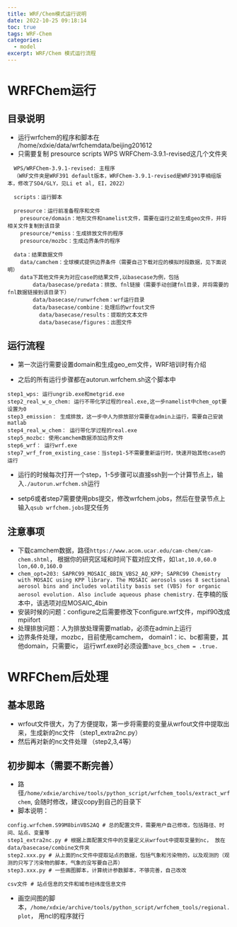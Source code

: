 ```yaml
---
title: WRF/Chem模式运行说明
date: 2022-10-25 09:18:14
toc: true
tags: WRF-Chem
categories:
  - model
excerpt: WRF/Chem 模式运行流程
---
```


# WRFChem运行

## 目录说明

-  运行wrfchem的程序和脚本在 /home/xdxie/data/wrfchemdata/beijing201612
-  只需要复制 presource  scripts  WPS WRFChem-3.9.1-revised这几个文件夹

```shell
  WPS/WRFChem-3.9.1-revised: 主程序
  （WRF文件夹是WRF391 default版本，WRFChem-3.9.1-revised是WRF391李楠组版本，修改了SO4/GLY，见Li et al, EI，2022）
  
  scripts：运行脚本
  
  presource：运行前准备程序和文件
  	presource/domain：地形文件和namelist文件，需要在运行之前生成geo文件，并将相关文件复制到该目录
  	presource/*emiss：生成排放文件的程序
  	presource/mozbc：生成边界条件的程序
  
  data：结果数据文件
  	data/camchem：全球模式提供边界条件（需要自己下载对应的模拟时段数据，见下面说明）
  	data下其他文件夹为对应case的结果文件,以basecase为例，包括
  		data/basecase/predata：排放、fnl链接（需要手动创建fnl目录，并将需要的fnl数据链接到该目录下）
  		data/basecase/runwrfchem：wrf运行目录
  		data/basecase/combine：处理后的wrfout文件
          data/basecase/results：提取的文本文件
          data/basecase/figures：出图文件
```

## 运行流程

- 第一次运行需要设置domain和生成geo_em文件，WRF培训时有介绍

- 之后的所有运行步骤都在autorun.wrfchem.sh这个脚本中

```shell
step1_wps: 运行ungrib.exe和metgrid.exe
step2_real_w_o_chem: 运行不带化学过程的real.exe,这一步namelist中chem_opt要设置为0
step3_emission： 生成排放，这一步中人为排放部分需要在admin上运行，需要自己安装matlab
step4_real_w_chem： 运行带化学过程的real.exe
step5_mozbc: 使用camchem数据添加边界文件
step6_wrf： 运行wrf.exe
step7_wrf_from_existing_case：当step1-5不需要重新运行时，快速开始其他case的运行
```

- 运行的时候每次打开一个step，1-5步骤可以直接ssh到一个计算节点上，输入```./autorun.wrfchem.sh```运行

- setp6或者step7需要使用pbs提交，修改wrfchem.jobs，然后在登录节点上输入```qsub wrfchem.jobs```提交任务

  

## 注意事项

- 下载camchem数据，路径```https://www.acom.ucar.edu/cam-chem/cam-chem.shtml```， 根据你的研究区域和时间下载对应文件，如```lat,10.0,60.0 lon,60.0,160.0 ```
- ```chem_opt=203: SAPRC99_MOSAIC_8BIN_VBS2_AQ_KPP; SAPRC99 Chemistry with MOSAIC using KPP library. The MOSAIC aerosols uses 8 sectional aerosol bins and includes volatility basis set (VBS) for organic aerosol evolution. Also include aqueous phase chemistry.``` 在李楠的版本中，该选项对应MOSAIC_4bin
- 安装时候的问题：configure之后需要修改下configure.wrf文件，mpif90改成mpiifort
- 处理排放问题：人为排放处理需要matlab，必须在admin上运行
- 边界条件处理，mozbc，目前使用camchem， domain1：ic、bc都需要，其他domain，只需要ic， 运行wrf.exe时必须设置```have_bcs_chem = .true. ```



# WRFChem后处理

## 基本思路

- wrfout文件很大，为了方便提取，第一步将需要的变量从wrfout文件中提取出来，生成新的nc文件 （step1_extra2nc.py）
- 然后再对新的nc文件处理 （step2,3,4等）

## 初步脚本（需要不断完善）

- 路径```/home/xdxie/archive/tools/python_script/wrfchem_tools/extract_wrfchem```, 会随时修改，建议copy到自己的目录下
- 脚本说明：

```shell
config.wrfchem.S99M8binVBS2AQ # 总的配置文件，需要用户自己修改，包括路径、时间、站点、变量等
step1_extra2nc.py # 根据上面配置文件中的变量定义从wrfout中提取变量到nc， 放在data/basecase/combine文件夹
step2.xxx.py # 从上面的nc文件中提取站点的数据，包括气象和污染物的，以及观测的（观测的只写了污染物的脚本，气象的没写要自己弄）
step3.xxx.py # 一些画图脚本，计算统计参数脚本，不够完善，自己改改

csv文件 # 站点信息的文件和城市经纬度信息文件
```

- 画空间图的脚本，```/home/xdxie/archive/tools/python_script/wrfchem_tools/regional.plot```， 用ncl的程序就行